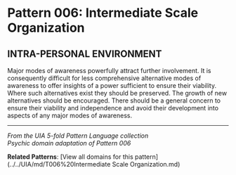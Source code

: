 # Pattern 006: Intermediate Scale Organization

## INTRA-PERSONAL ENVIRONMENT

Major modes of awareness powerfully attract further involvement. It is consequently difficult for less comprehensive alternative modes of awareness to offer insights of a power sufficient to ensure their viability. Where such alternatives exist they should be preserved. The growth of new alternatives should be encouraged. There should be a general concern to ensure their viability and independence and avoid their development into aspects of any major modes of awareness.

---

*From the UIA 5-fold Pattern Language collection*  
*Psychic domain adaptation of Pattern 006*

**Related Patterns**: [View all domains for this pattern](../../UIA/md/T006%20Intermediate Scale Organization.md)
